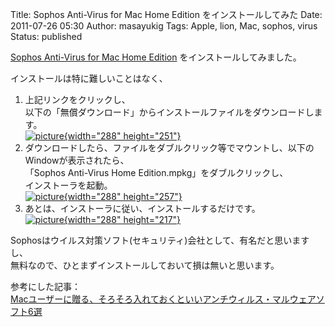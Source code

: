 Title: Sophos Anti-Virus for Mac Home Edition をインストールしてみた
Date: 2011-07-26 05:30
Author: masayukig
Tags: Apple, lion, Mac, sophos, virus
Status: published

[Sophos Anti-Virus for Mac Home
Edition](http://www.sophos.co.jp/products/free-tools/free-mac-anti-virus/)
をインストールしてみました。

インストールは特に難しいことはなく、

1.  上記リンクをクリックし、  
   以下の「無償ダウンロード」からインストールファイルをダウンロードします。  
   [![picture](https://lh4.googleusercontent.com/-UlBnlgfGsTg/TjfqpW1zKaI/AAAAAAAAY44/QwNcHq1kuPY/s288/5974970783_fa266bbeb6_o.png){width="288"
    height="251"}](https://picasaweb.google.com/lh/photo/Px8X6cv1epbS6XDgVzHP7w?feat=embedwebsite)
2.  ダウンロードしたら、ファイルをダブルクリック等でマウントし、以下のWindowが表示されたら、  
   「Sophos Anti-Virus Home Edition.mpkg」をダブルクリックし、  
   インストーラを起動。  
   [![picture](https://lh5.googleusercontent.com/-bpC7CQQ0cqw/TjfqpEZhB7I/AAAAAAAAY40/kfsMT4_OIck/s288/5975505618_e1dc43c0d4_o.jpeg){width="288"
    height="257"}](https://picasaweb.google.com/lh/photo/SZ33nrkj_IoBP1V_PRzATA?feat=embedwebsite)
3.  あとは、インストーラに従い、インストールするだけです。  
   [![picture](https://lh4.googleusercontent.com/-y_tN9b_Hq8Q/TjfqpH9EqFI/AAAAAAAAY4w/v6epY24NKU0/s288/5975520162_97f9d9c624_o.jpeg){width="288"
    height="217"}](https://picasaweb.google.com/lh/photo/ZFg4GdS20nPdClYlShTT7w?feat=embedwebsite)

Sophosはウイルス対策ソフト(セキュリティ)会社として、有名だと思いますし、  
無料なので、ひとまずインストールしておいて損は無いと思います。

参考にした記事：  
[Macユーザーに贈る、そろそろ入れておくといいアンチウィルス・マルウェアソフト6選](http://www.lifehacker.jp/2011/05/110516antivirusmac.html)
